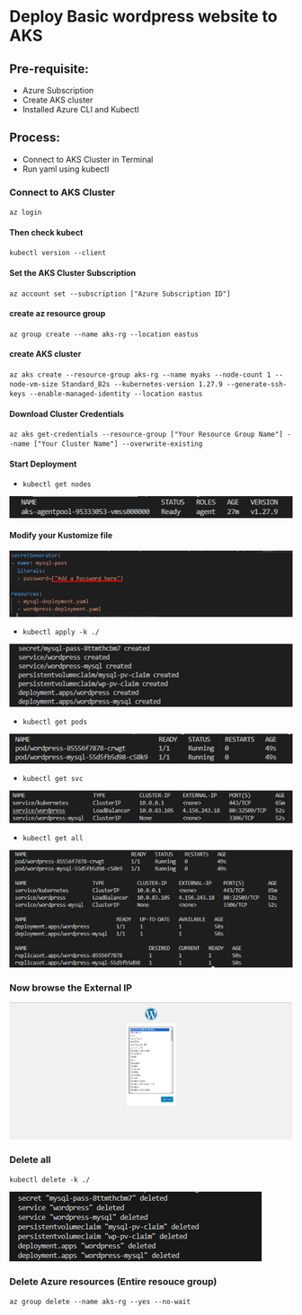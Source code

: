 # Deploy Basic wordpress website to AKS

## Pre-requisite:
- Azure Subscription
- Create AKS cluster
- Installed Azure CLI and Kubectl

## Process:
- Connect to AKS Cluster in Terminal
- Run yaml using kubectl

### Connect to AKS Cluster
`az login`

#### Then check kubect
`kubectl version --client`

#### Set the AKS Cluster Subscription
`az account set --subscription ["Azure Subscription ID"]`
#### create az resource group
`az group create --name aks-rg --location eastus`

#### create AKS cluster

`az aks create --resource-group aks-rg --name myaks --node-count 1 --node-vm-size Standard_B2s --kubernetes-version 1.27.9 --generate-ssh-keys --enable-managed-identity --location eastus`

#### Download Cluster Credentials
`az aks get-credentials --resource-group ["Your Resource Group Name"] --name ["Your Cluster Name"] --overwrite-existing`

#### Start Deployment
- `kubectl get nodes`

![Alt text](Markdown/get%20nodes.png)

#### Modify your Kustomize file

![Alt text](Markdown/add%20password.png)

- `kubectl apply -k ./`

![Alt text](Markdown/Apply%20k.png)

- `kubectl get pods`

![Alt text](Markdown/get%20pods.png)

- `kubectl get svc`

![Alt text](Markdown/get%20svc.png)

- `kubectl get all`

![Alt text](Markdown/get%20all.png)


### Now browse the External IP

![Alt text](Markdown/wp%20installation%20done.png)

### Delete all 

`kubectl delete -k ./`

![alt text](<Markdown/delete apply.png>)

### Delete Azure resources (Entire resouce group)
`az group delete --name aks-rg --yes --no-wait`
